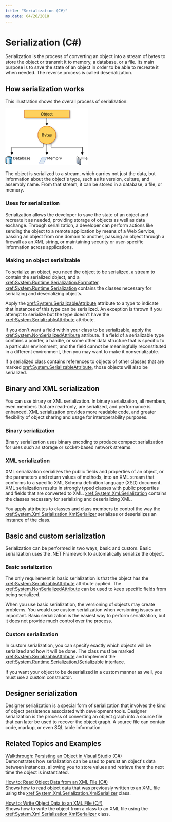 ```yaml
---
title: "Serialization (C#)"
ms.date: 04/26/2018
---
```

# Serialization (C#)

Serialization is the process of converting an object into a stream of bytes to store the object or transmit it to memory, a database, or a file. Its main purpose is to save the state of an object in order to be able to recreate it when needed. The reverse process is called deserialization.

## How serialization works

This illustration shows the overall process of serialization:

![Serialization graphic](./media/index/serialization-graphic.gif)

The object is serialized to a stream, which carries not just the data, but information about the object's type, such as its version, culture, and assembly name. From that stream, it can be stored in a database, a file, or memory.

### Uses for serialization

Serialization allows the developer to save the state of an object and recreate it as needed, providing storage of objects as well as data exchange. Through serialization, a developer can perform actions like sending the object to a remote application by means of a Web Service, passing an object from one domain to another, passing an object through a firewall as an XML string, or maintaining security or user-specific information across applications.

### Making an object serializable

To serialize an object, you need the object to be serialized, a stream to contain the serialized object, and a <xref:System.Runtime.Serialization.Formatter>. <xref:System.Runtime.Serialization> contains the classes necessary for serializing and deserializing objects.

Apply the <xref:System.SerializableAttribute> attribute to a type to indicate that instances of this type can be serialized. An  exception is thrown if you attempt to serialize but the type doesn't have the <xref:System.SerializableAttribute> attribute.

If you don't want a field within your class to be serializable, apply the <xref:System.NonSerializedAttribute> attribute. If a field of a serializable type contains a pointer, a handle, or some other data structure that is specific to a particular environment, and the field cannot be meaningfully reconstituted in a different environment, then you may want to make it nonserializable.

If a serialized class contains references to objects of other classes that are marked <xref:System.SerializableAttribute>, those objects will also be serialized.

## Binary and XML serialization

You can use binary or XML serialization. In binary serialization, all members, even members that are read-only, are serialized, and performance is enhanced. XML serialization provides more readable code, and greater flexibility of object sharing and usage for interoperability purposes.

### Binary serialization

Binary serialization uses binary encoding to produce compact serialization for uses such as storage or socket-based network streams.

### XML serialization

XML serialization serializes the public fields and properties of an object, or the parameters and return values of methods, into an XML stream that conforms to a specific XML Schema definition language (XSD) document. XML serialization results in strongly typed classes with public properties and fields that are converted to XML. <xref:System.Xml.Serialization> contains the classes necessary for serializing and deserializing XML.

You apply attributes to classes and class members to control the way the <xref:System.Xml.Serialization.XmlSerializer> serializes or deserializes an instance of the class.

## Basic and custom serialization

Serialization can be performed in two ways, basic and custom. Basic serialization uses the .NET Framework to automatically serialize the object.

### Basic serialization

The only requirement in basic serialization is that the object has the <xref:System.SerializableAttribute> attribute applied. The <xref:System.NonSerializedAttribute> can be used to keep specific fields from being serialized.

When you use basic serialization, the versioning of objects may create problems. You would use custom serialization when versioning issues are important. Basic serialization is the easiest way to perform serialization, but it does not provide much control over the process.

### Custom serialization

In custom serialization, you can specify exactly which objects will be serialized and how it will be done. The class must be marked <xref:System.SerializableAttribute> and implement the <xref:System.Runtime.Serialization.ISerializable> interface.

If you want your object to be deserialized in a custom manner as well, you must use a custom constructor.

## Designer serialization

Designer serialization is a special form of serialization that involves the kind of object persistence associated with development tools. Designer serialization is the process of converting an object graph into a source file that can later be used to recover the object graph. A source file can contain code, markup, or even SQL table information.

## <a name="BKMK_RelatedTopics"></a> Related Topics and Examples  
[Walkthrough: Persisting an Object in Visual Studio (C#)](walkthrough-persisting-an-object-in-visual-studio.md)  
Demonstrates how serialization can be used to persist an object's data between instances, allowing you to store values and retrieve them the next time the object is instantiated.

[How to: Read Object Data from an XML File (C#)](how-to-read-object-data-from-an-xml-file.md)  
 Shows how to read object data that was previously written to an XML file using the <xref:System.Xml.Serialization.XmlSerializer> class.

[How to: Write Object Data to an XML File (C#)](how-to-write-object-data-to-an-xml-file.md)  
Shows how to write the object from a class to an XML file using the <xref:System.Xml.Serialization.XmlSerializer> class.
